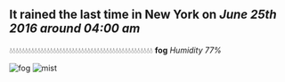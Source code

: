 ## It rained the last time in New York on *June 25th 2016 around 04:00 am*
💧💧💧💧💧💧💧💧💧💧💧💧💧💧💧💧💧💧💧💧💧💧💧💧💧💧💧💧💧💧💧💧💧💧💧💧💧💧💧💧💧💧💧💧💧💧  **fog** *Humidity 77%*

![fog](http://openweathermap.org/img/w/50n.png) ![mist](http://openweathermap.org/img/w/50n.png)
